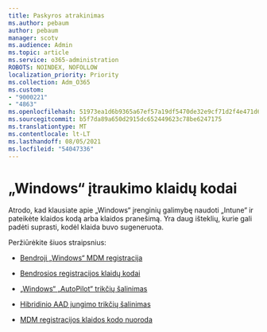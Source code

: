 ```yaml
---
title: Paskyros atrakinimas
ms.author: pebaum
author: pebaum
manager: scotv
ms.audience: Admin
ms.topic: article
ms.service: o365-administration
ROBOTS: NOINDEX, NOFOLLOW
localization_priority: Priority
ms.collection: Adm_O365
ms.custom:
- "9000221"
- "4863"
ms.openlocfilehash: 51973ea1d6b9365a67ef57a19df5470de32e9cf71d2f4e471d69e7fa2caa44a9
ms.sourcegitcommit: b5f7da89a650d2915dc652449623c78be6247175
ms.translationtype: MT
ms.contentlocale: lt-LT
ms.lasthandoff: 08/05/2021
ms.locfileid: "54047336"
---
```

# <a name="windows-enrolment-error-codes"></a>„Windows“ įtraukimo klaidų kodai

Atrodo, kad klausiate apie „Windows“ įrenginių galimybę naudoti „Intune“ ir pateikėte klaidos kodą arba klaidos pranešimą. Yra daug išteklių, kurie gali padėti suprasti, kodėl klaida buvo sugeneruota.
 
Peržiūrėkite šiuos straipsnius:

- [Bendroji „Windows“ MDM registracija](https://docs.microsoft.com/mem/intune/enrollment/troubleshoot-windows-enrollment-errors)

- [Bendrosios registracijos klaidų kodai](https://docs.microsoft.com/mem/intune/enrollment/troubleshoot-device-enrollment-in-intune#general-enrollment-error-codes)

- [„Windows“ „AutoPilot“ trikčių šalinimas](https://docs.microsoft.com/windows/deployment/windows-autopilot/troubleshooting)

- [Hibridinio AAD jungimo trikčių šalinimas](https://docs.microsoft.com/azure/active-directory/devices/troubleshoot-hybrid-join-windows-current)

- [MDM registracijos klaidos kodo nuoroda](https://docs.microsoft.com/windows/win32/mdmreg/mdm-registration-constants)
